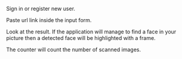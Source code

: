 Sign in or register new user.

Paste url link inside the input form.

Look at the result. If the application will manage to find a face in your picture then a detected face will be highlighted with a frame.

The counter will count the number of scanned images.
